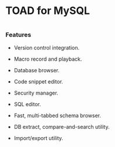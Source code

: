 # TOAD for MySQL

#

### Features

* Version control integration.

* Macro record and playback.

* Database browser.

* Code snippet editor.

* Security manager.

* SQL editor.

* Fast, multi-tabbed schema browser.

* DB extract, compare-and-search utility.

* Import/export utility.